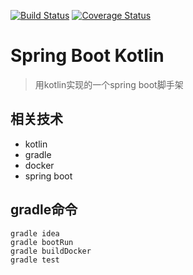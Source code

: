 [![Build Status](https://travis-ci.org/liuwill-projects/SpringBootKotlin.svg)](https://travis-ci.org/liuwill-projects/SpringBootKotlin) [![Coverage Status](https://coveralls.io/repos/github/liuwill-projects/SpringBootKotlin/badge.svg?branch=master)](https://coveralls.io/github/liuwill-projects/SpringBootKotlin?branch=master)

# Spring Boot Kotlin

> 用kotlin实现的一个spring boot脚手架

## 相关技术
- kotlin
- gradle
- docker
- spring boot

## gradle命令
```$shell
gradle idea
gradle bootRun
gradle buildDocker
gradle test

```